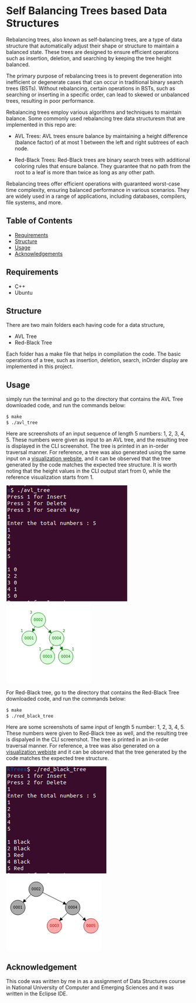 # Self Balancing Trees based Data Structures


Rebalancing trees, also known as self-balancing trees, are a type of data structure that automatically adjust their shape or structure to maintain a balanced state. These trees are designed to ensure efficient operations such as insertion, deletion, and searching by keeping the tree height balanced.

The primary purpose of rebalancing trees is to prevent degeneration into inefficient or degenerate cases that can occur in traditional binary search trees (BSTs). Without rebalancing, certain operations in BSTs, such as searching or inserting in a specific order, can lead to skewed or unbalanced trees, resulting in poor performance.

Rebalancing trees employ various algorithms and techniques to maintain balance. Some commonly used rebalancing tree data structuresm that are implemented in this repo are:

 - AVL Trees: AVL trees ensure balance by maintaining a height difference (balance factor) of at most 1 between the left and right subtrees of each node.

 - Red-Black Trees: Red-Black trees are binary search trees with additional coloring rules that ensure balance. They guarantee that no path from the root to a leaf is more than twice as long as any other path.

Rebalancing trees offer efficient operations with guaranteed worst-case time complexity, ensuring balanced performance in various scenarios. They are widely used in a range of applications, including databases, compilers, file systems, and more.


## Table of Contents

- [Requirements](#requirements)
- [Structure](#structure)
- [Usage](#usage)
- [Acknowledgements](#acknowledgements)


## Requirements

- C++
- Ubuntu

## Structure

There are two main folders each having code for a data structure,

- AVL Tree
- Red-Black Tree

Each folder has a make file that helps in compilation the code. The basic operations of a tree, such as insertion, deletion, search, inOrder display are implemented in this project.

## Usage

simply run the terminal and go to the directory that contains the AVL Tree downloaded code, and run the commands below:


```
$ make
$ ./avl_tree
```

Here are screenshots of an input sequence of length 5 numbers: 1, 2, 3, 4, 5. These numbers were given as input to an AVL tree, and the resulting tree is displayed in the CLI screenshot. The tree is printed in an in-order traversal manner. For reference, a tree was also generated using the same input on a [visualization website](https://www.cs.usfca.edu/~galles/visualization/AVLtree.html), and it can be observed that the tree generated by the code matches the expected tree structure. It is worth noting that the height values in the CLI output start from 0, while the reference visualization starts from 1.


![Screenshot](./Screenshots/avl_cli.png)
![Screenshot](./Screenshots/avl_tree.png)


For Red-Black tree, go to the directory that contains the Red-Black Tree downloaded code, and run the commands below:


```
$ make
$ ./red_black_tree
```

Here are some screenshots of same input of length 5 number: 1, 2, 3, 4, 5. These numbers were given to Red-Black tree as well, and the resulting tree is dispalyed in the CLI screenshot. The tree is printed in an in-order traversal manner. For reference, a tree was also generated on a [visualization webiste]() and it can be observed that the tree generated by the code matches the expected tree structure.

![Screenshot](./Screenshots/rb_cli.png)
![Screenshot](./Screenshots/rb_tree.png)




## Acknowledgement

This code was written by me in as a assignment of Data Structures course in National University of Computer and Emerging Sciences and it was written in the Eclipse IDE.

